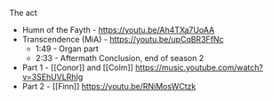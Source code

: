 The act
- Humn of the Fayth - https://youtu.be/Ah4TXa7UoAA
- Transcendence (MiA) - https://youtu.be/upCqBR3FfNc
	- 1:49 - Organ part
	- 2:33 - Aftermath
Conclusion, end of season 2
- Part 1 - [[Conor]] and [[Colm]] https://music.youtube.com/watch?v=3SEhUVLRhIg
- Part 2 - [[Finn]] https://youtu.be/RNiMosWCtzk